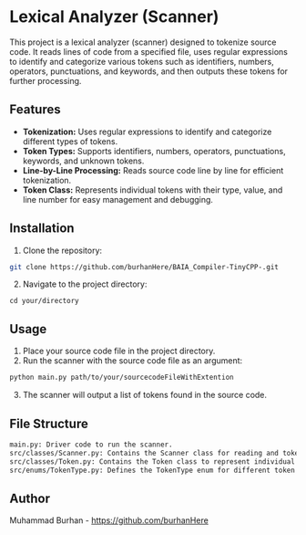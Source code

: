 # Lexical Analyzer (Scanner)

This project is a lexical analyzer (scanner) designed to tokenize source code. It reads lines of code from a specified file, uses regular expressions to identify and categorize various tokens such as identifiers, numbers, operators, punctuations, and keywords, and then outputs these tokens for further processing.

## Features

- **Tokenization:** Uses regular expressions to identify and categorize different types of tokens.
- **Token Types:** Supports identifiers, numbers, operators, punctuations, keywords, and unknown tokens.
- **Line-by-Line Processing:** Reads source code line by line for efficient tokenization.
- **Token Class:** Represents individual tokens with their type, value, and line number for easy management and debugging.

## Installation

1. Clone the repository:
```bash
git clone https://github.com/burhanHere/BAIA_Compiler-TinyCPP-.git
```
2. Navigate to the project directory:
```bach
cd your/directory
```

## Usage
1. Place your source code file in the project directory.
2. Run the scanner with the source code file as an argument:
```bash
python main.py path/to/your/sourcecodeFileWithExtention
```
3. The scanner will output a list of tokens found in the source code.

## File Structure
```bash
main.py: Driver code to run the scanner.
src/classes/Scanner.py: Contains the Scanner class for reading and tokenizing source code.
src/classes/Token.py: Contains the Token class to represent individual tokens.
src/enums/TokenType.py: Defines the TokenType enum for different token categories.
```

## Author
 Muhammad Burhan - https://github.com/burhanHere
 